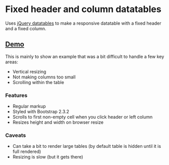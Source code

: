 # Fixed header and column datatables

Uses [jQuery datatables](https://datatables.net/) to make a responsive datatable with a fixed header and a fixed column.

## [Demo](http://lukekarrys.github.io/fixed-header-column-table/demo.html)

This is mainly to show an example that was a bit difficult to handle a few key areas:
- Vertical resizing
- Not making columns too small
- Scrolling within the table

### Features
- Regular markup
- Styled with Bootstrap 2.3.2
- Scrolls to first non-empty cell when you click header or left column
- Resizes height and width on browser resize

### Caveats
- Can take a bit to render large tables (by default table is hidden until it is full rendered)
- Resizing is slow (but it gets there)